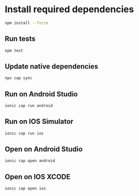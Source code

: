 # Install required dependencies

```bash
npm install --force
```

## Run tests

```bash
npm test
```

## Update native dependencies

```bash
npx cap sync 
```

## Run on Android Studio

```bash
ionic cap run android
```

## Run on IOS Simulator

```bash
ionic cap run ios
```

## Open on Android Studio

```bash
ionic cap open android
```

## Open on IOS XCODE

```bash
ionic cap open ios
```
